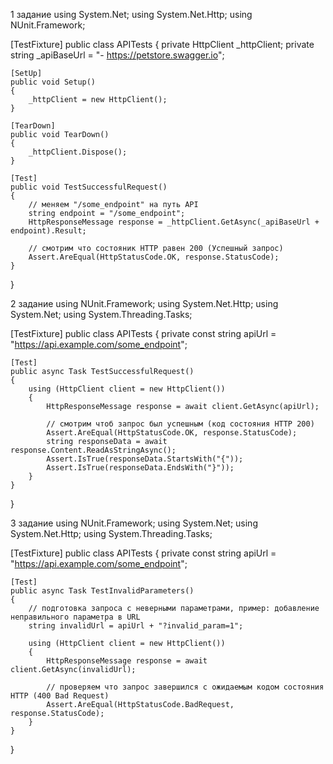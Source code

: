 1 задание
using System.Net;
using System.Net.Http;
using NUnit.Framework;

[TestFixture]
public class APITests
{
    private HttpClient _httpClient;
    private string _apiBaseUrl = "- https://petstore.swagger.io";

    [SetUp]
    public void Setup()
    {
        _httpClient = new HttpClient();
    }

    [TearDown]
    public void TearDown()
    {
        _httpClient.Dispose();
    }

    [Test]
    public void TestSuccessfulRequest()
    {
        // меняем "/some_endpoint" на путь API
        string endpoint = "/some_endpoint";
        HttpResponseMessage response = _httpClient.GetAsync(_apiBaseUrl + endpoint).Result;

        // смотрим что состояник HTTP равен 200 (Успешный запрос)
        Assert.AreEqual(HttpStatusCode.OK, response.StatusCode);
    }
}

2 задание
using NUnit.Framework;
using System.Net.Http;
using System.Net;
using System.Threading.Tasks;

[TestFixture]
public class APITests
{
    private const string apiUrl = "https://api.example.com/some_endpoint";

    [Test]
    public async Task TestSuccessfulRequest()
    {
        using (HttpClient client = new HttpClient())
        {
            HttpResponseMessage response = await client.GetAsync(apiUrl);

            // смотрим чтоб запрос был успешным (код состояния HTTP 200)
            Assert.AreEqual(HttpStatusCode.OK, response.StatusCode);
            string responseData = await response.Content.ReadAsStringAsync();
            Assert.IsTrue(responseData.StartsWith("{"));
            Assert.IsTrue(responseData.EndsWith("}"));
        }
    }
}

3 задание
using NUnit.Framework;
using System.Net;
using System.Net.Http;
using System.Threading.Tasks;

[TestFixture]
public class APITests
{
    private const string apiUrl = "https://api.example.com/some_endpoint";

    [Test]
    public async Task TestInvalidParameters()
    {
        // подготовка запроса с неверными параметрами, пример: добавление неправильного параметра в URL
        string invalidUrl = apiUrl + "?invalid_param=1";

        using (HttpClient client = new HttpClient())
        {
            HttpResponseMessage response = await client.GetAsync(invalidUrl);

            // проверяем что запрос завершился с ожидаемым кодом состояния HTTP (400 Bad Request)
            Assert.AreEqual(HttpStatusCode.BadRequest, response.StatusCode);
        }
    }
}
